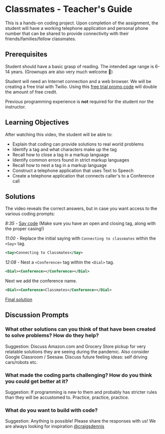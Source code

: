 # Classmates - Teacher's Guide

This is a hands-on coding project. Upon completion of the assignment, the student will have a working telephone application and personal phone number that can be shared to provide connectivity with their friends/families/fellow classmates.

## Prerequisites

Student should have a basic grasp of reading. The intended age range is 6-14 years. (Grownups are also very much welcome 💪)

Student will need an Internet connection and a web browser. We will be creating a free trial with Twilio. Using this [free trial promo code]() will double the amount of free credit.

Previous programming experience is **not** required for the student nor the instructor.

## Learning Objectives

After watching this video, the student will be able to:

* Explain that coding can provide solutions to real world problems
* Identify a tag and what characters make up the tag
* Recall how to close a tag in a markup language
* Identify common errors found in strict markup languages
* Recall how to nest a tag in a markup language
* Construct a telephone application that uses Text to Speech
* Create a telephone application that connects caller's to a Conference call

## Solutions

The video reveals the correct answers, but in case you want access to the various coding prompts:

*8:35* - [Say code](classmates-twiml#dial-a-conference) (Make sure you have an open and closing tag, along with the proper casing!)

*11:00* - Replace the initial saying with `Connecting to classmates` within the `<Say>` tag.

```xml
<Say>Connecting to Classmates</Say>
```

*12:08* - Nest a `<Conference>` tag within the `<Dial>` tag.

```xml
<Dial><Conference></Conference></Dial>
```

Next we add the conference name.

```xml
<Dial><Conference>Classmates</Conference></Dial>
```

[Final solution](classmates-twiml#dial-a-conference)

## Discussion Prompts

### What other solutions can you think of that have been created to solve problems? How do they help?

Suggestion: Discuss Amazon.com and Grocery Store pickup for very relatable solutions they are seeing during the pandemic. Also consider Google Classroom / Seesaw. Discuss future feeling ideas: self driving cars/robots etc.

### What made the coding parts challenging? How do you think you could get better at it?

Suggestion: If programming is new to them and probably has stricter rules than they will be accustomed to. Practice, practice, practice.

### What do you want to build with code?

Suggestion: Anything is possible! Please share the responses with us! We are always looking for inspiration [@craigsdennis](https://twitter.com/craigsdennis)